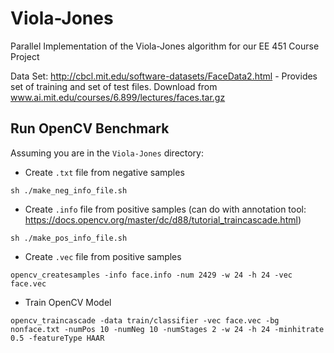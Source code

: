 # Viola-Jones
Parallel Implementation of the Viola-Jones algorithm for our EE 451 Course Project

Data Set: http://cbcl.mit.edu/software-datasets/FaceData2.html - Provides set of training and set of test files. Download from www.ai.mit.edu/courses/6.899/lectures/faces.tar.gz

## Run OpenCV Benchmark
Assuming you are in the `Viola-Jones` directory:
* Create `.txt` file from negative samples
```
sh ./make_neg_info_file.sh
```
* Create `.info` file from positive samples (can do with annotation tool: https://docs.opencv.org/master/dc/d88/tutorial_traincascade.html)
```
sh ./make_pos_info_file.sh
```
* Create `.vec` file from positive samples
```
opencv_createsamples -info face.info -num 2429 -w 24 -h 24 -vec face.vec
```
* Train OpenCV Model
```
opencv_traincascade -data train/classifier -vec face.vec -bg nonface.txt -numPos 10 -numNeg 10 -numStages 2 -w 24 -h 24 -minhitrate 0.5 -featureType HAAR
```